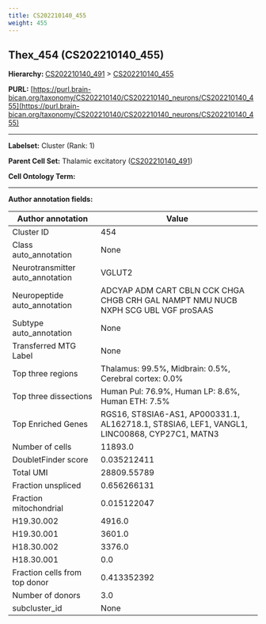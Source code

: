 ```yaml
---
title: CS202210140_455
weight: 455
---
```

## Thex_454 (CS202210140_455)
<b>Hierarchy: </b>
[CS202210140_491](../CS202210140_491) >
[CS202210140_455](../CS202210140_455)

**PURL:** [https://purl.brain-bican.org/taxonomy/CS202210140/CS202210140_neurons/CS202210140_455](https://purl.brain-bican.org/taxonomy/CS202210140/CS202210140_neurons/CS202210140_455)

---


**Labelset:** Cluster (Rank: 1)

**Parent Cell Set:** Thalamic excitatory ([CS202210140_491](../CS202210140_491))



**Cell Ontology Term:** 

[MARKER GENES.]: #


---

[TRANSFERRED ANNOTATIONS.]: #


[AUTHOR ANNOTATION FIELDS.]: #


**Author annotation fields:**

| Author annotation | Value |
|-------------------|-------|
|Cluster ID|454|
|Class auto_annotation|None|
|Neurotransmitter auto_annotation|VGLUT2|
|Neuropeptide auto_annotation|ADCYAP ADM CART CBLN CCK CHGA CHGB CRH GAL NAMPT NMU NUCB NXPH SCG UBL VGF proSAAS|
|Subtype auto_annotation|None|
|Transferred MTG Label|None|
|Top three regions|Thalamus: 99.5%, Midbrain: 0.5%, Cerebral cortex: 0.0%|
|Top three dissections|Human Pul: 76.9%, Human LP: 8.6%, Human ETH: 7.5%|
|Top Enriched Genes|RGS16, ST8SIA6-AS1, AP000331.1, AL162718.1, ST8SIA6, LEF1, VANGL1, LINC00868, CYP27C1, MATN3|
|Number of cells|11893.0|
|DoubletFinder score|0.035212411|
|Total UMI|28809.55789|
|Fraction unspliced|0.656266131|
|Fraction mitochondrial|0.015122047|
|H19.30.002|4916.0|
|H19.30.001|3601.0|
|H18.30.002|3376.0|
|H18.30.001|0.0|
|Fraction cells from top donor|0.413352392|
|Number of donors|3.0|
|subcluster_id|None|
